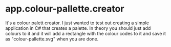 # app.colour-pallette.creator
It's a colour palett creator. I just wanted to test out creating a simple application in C# that creates a palette. In theory you should just add colours to it and it will add a rectangle with the colour codes to it and save it as "colour-pallette.svg" when you are done. 
